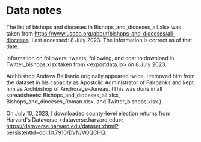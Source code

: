 # Data notes

The list of bishops and dioceses in Bishops_and_dioceses_all.xlsx was taken from <https://www.usccb.org/about/bishops-and-dioceses/all-dioceses>. Last accessed: 8 July 2023. The information is correct as of that date.

Information on followers, tweets, following, and cost to download in Twitter_bishops.xlsx taken from <exportdata.io> on 8 July 2023.

Archbishop Andrew Bellisario originally appeared twice. I removed him from the dataset in his capacity as Apostolic Administrator of Fairbanks and kept him as Archbishop of Anchorage-Juneau. (This was done in all spreadsheets: Bishops_and_dioceses_all.xlsx, Bishops_and_dioceses_Roman.xlsx, and Twitter_bishops.xlsx.)

On July 10, 2023, I downloaded county-level election returns from Harvard's Dataverse <dataverse.harvard.edu>: <https://dataverse.harvard.edu/dataset.xhtml?persistentId=doi:10.7910/DVN/VOQCHQ>.
